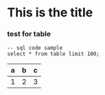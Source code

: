 # This is the title 

### test for table 

```
-- sql code sample
select * from table limit 100;

```

a|b|c
---|---|---
1|2|3